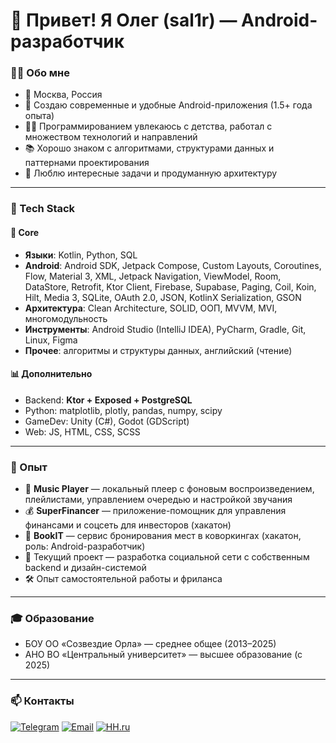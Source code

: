 # 👋 Привет! Я Олег (sal1r) — Android-разработчик

### 🧑‍💻 Обо мне
- 📍 Москва, Россия  
- 📱 Создаю современные и удобные Android-приложения (1.5+ года опыта)  
- 🧑‍🎓 Программированием увлекаюсь с детства, работал с множеством технологий и направлений  
- 📚 Хорошо знаком с алгоритмами, структурами данных и паттернами проектирования
- 🎯 Люблю интересные задачи и продуманную архитектуру  

---

### 🔧 Tech Stack

#### 💎 Core
- **Языки**: Kotlin, Python, SQL  
- **Android**: Android SDK, Jetpack Compose, Custom Layouts, Coroutines, Flow, Material 3, XML, Jetpack Navigation, ViewModel, Room, DataStore, Retrofit, Ktor Client, Firebase, Supabase, Paging, Coil, Koin, Hilt, Media 3, SQLite, OAuth 2.0, JSON, KotlinX Serialization, GSON  
- **Архитектура**: Clean Architecture, SOLID, ООП, MVVM, MVI, многомодульность  
- **Инструменты**: Android Studio (IntelliJ IDEA), PyCharm, Gradle, Git, Linux, Figma
- **Прочее**: алгоритмы и структуры данных, английский (чтение)  

#### 📊 Дополнительно
- Backend: **Ktor + Exposed + PostgreSQL**  
- Python: matplotlib, plotly, pandas, numpy, scipy  
- GameDev: Unity (C#), Godot (GDScript)  
- Web: JS, HTML, CSS, SCSS

---

### 🧩 Опыт
- 🎵 **Music Player** — локальный плеер с фоновым воспроизведением, плейлистами, управлением очередью и настройкой звучания  
- 💰 **SuperFinancer** — приложение-помощник для управления финансами и соцсеть для инвесторов (хакатон)  
- 📖 **BookIT** — сервис бронирования мест в коворкингах (хакатон, роль: Android-разработчик)  
- 🔗 Текущий проект — разработка социальной сети с собственным backend и дизайн-системой  
- 🛠 Опыт самостоятельной работы и фриланса  

---

### 🎓 Образование
- БОУ ОО «Созвездие Орла» — среднее общее (2013–2025)  
- АНО ВО «Центральный университет» — высшее образование (с 2025)  

---

### 📫 Контакты
[![Telegram](https://img.shields.io/badge/-Telegram-blue?style=for-the-badge&logo=telegram&logoColor=white)](https://t.me/sal1r) [![Email](https://img.shields.io/badge/-Email-red?style=for-the-badge&logo=gmail&logoColor=white)](mailto:sal1r57@yandex.ru) [![HH.ru](https://img.shields.io/badge/-Резюме_HH.ru-6A5ACD?style=for-the-badge&logo=opencollective&logoColor=white)](https://hh.ru/resume/5b9feb79ff0efaae8d0039ed1f69386976796f)


